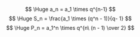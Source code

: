 $$ \Huge
a_n = a_1 \times q^{n-1}
$$
$$ \Huge
S_n = \frac{a_1 \times (q^n - 1)}{q- 1}
$$
$$ \Huge
P_n = a_1^n \times q^{n\ (n - 1) \over 2}
$$